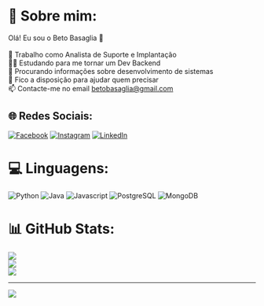 # 💫 Sobre mim:
Olá! Eu sou o Beto Basaglia 👋<br><br>🔭 Trabalho como Analista de Suporte e Implantação<br>👨‍💻 Estudando para me tornar um Dev Backend<br>👯 Procurando informações sobre desenvolvimento de sistemas<br>💬 Fico a disposição para ajudar quem precisar<br>📫 Contacte-me no email betobasaglia@gmail.com


## 🌐 Redes Sociais:
[![Facebook](https://img.shields.io/badge/Facebook-%231877F2.svg?logo=Facebook&logoColor=white)](https://www.facebook.com/pauloroberto.molinabasaglia.5) [![Instagram](https://img.shields.io/badge/Instagram-%23E4405F.svg?logo=Instagram&logoColor=white)](https://www.instagram.com/betobasaglia/) [![LinkedIn](https://img.shields.io/badge/LinkedIn-%230077B5.svg?logo=linkedin&logoColor=white)](https://linkedin.com/in/paulo-roberto-molina-basaglia-93901b227) 

# 💻 Linguagens:
![Python](https://img.shields.io/badge/python-3670A0?style=for-the-badge&logo=python&logoColor=ffdd54) ![Java](https://img.shields.io/badge/Java-ED8B00?style=for-the-badge&logo=openjdk&logoColor=white) ![Javascript](https://img.shields.io/badge/JavaScript-F7DF1E?style=for-the-badge&logo=javascript&logoColor=black) ![PostgreSQL](https://img.shields.io/badge/PostgreSQL-316192?style=for-the-badge&logo=postgresql&logoColor=white) ![MongoDB](https://img.shields.io/badge/MongoDB-4EA94B?style=for-the-badge&logo=mongodb&logoColor=white)

# 📊 GitHub Stats:
![](https://github-readme-stats.vercel.app/api?username=betobasaglia86&theme=prussian&hide_border=false&include_all_commits=false&count_private=false)<br/>
![](https://github-readme-streak-stats.herokuapp.com/?user=betobasaglia86&theme=prussian&hide_border=false)<br/>
![](https://github-readme-stats.vercel.app/api/top-langs/?username=betobasaglia86&theme=prussian&hide_border=false&include_all_commits=false&count_private=false&layout=compact)

---
[![](https://visitcount.itsvg.in/api?id=betobasaglia86&icon=0&color=0)](https://visitcount.itsvg.in)

<!-- Proudly created with GPRM ( https://gprm.itsvg.in ) -->
